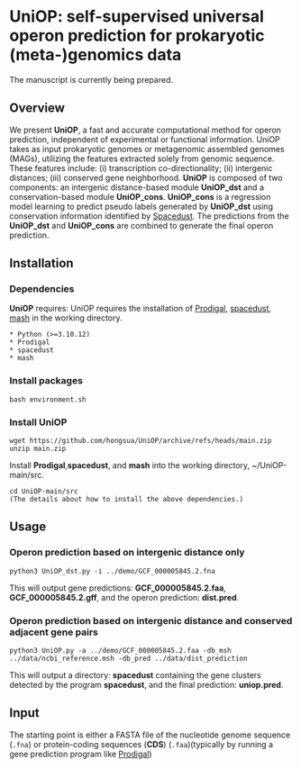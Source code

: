 # UniOP: self-supervised universal operon prediction for prokaryotic (meta-)genomics data
The manuscript is currently being prepared.

## Overview
We present **UniOP**, a fast and accurate computational method for operon prediction, independent of experimental or functional information. UniOP takes as input prokaryotic genomes or metagenomic assembled genomes (MAGs), utilizing the features extracted solely from genomic sequence. These features include:
(i) transcription co-directionality;
(ii) intergenic distances; 
(iii) conserved gene neighborhood. 
**UniOP** is composed of two components: an intergenic distance-based module **UniOP_dst** and a conservation-based module **UniOP_cons**. **UniOP_cons** is a regression model learning to predict pseudo labels generated by **UniOP_dst** using conservation information identified by [Spacedust](https://github.com/soedinglab/spacedust). The predictions from the **UniOP_dst** and **UniOP_cons** are combined to generate the final operon prediction. 


## Installation
### Dependencies
**UniOP** requires:
UniOP requires the installation of [Prodigal](https://github.com/hyattpd/Prodigal/wiki/installation), [spacedust](https://github.com/soedinglab/spacedust), [mash](https://github.com/marbl/mash) in the working directory.
```
* Python (>=3.10.12)
* Prodigal
* spacedust 
* mash
```
### Install packages
```
bash environment.sh
```
### Install UniOP
```
wget https://github.com/hongsua/UniOP/archive/refs/heads/main.zip
unzip main.zip
```
Install **Prodigal**,**spacedust**, and **mash** into the working directory, ~/UniOP-main/src.
```
cd UniOP-main/src
(The details about how to install the above dependencies.)
```
## Usage
### Operon prediction based on intergenic distance only
```
python3 UniOP_dst.py -i ../demo/GCF_000005845.2.fna
```
This will output gene predictions: **GCF_000005845.2.faa**, **GCF_000005845.2.gff**, and the operon prediction: **dist.pred**.
### Operon prediction based on intergenic distance and conserved adjacent gene pairs
```
python3 UniOP.py -a ../demo/GCF_000005845.2.faa -db_msh ../data/ncbi_reference.msh -db_pred ../data/dist_prediction
```
This will output a directory: **spacedust** containing the gene clusters detected by the program **spacedust**, and the final prediction: **uniop.pred**.





## Input
The starting point is either a FASTA file of the nucleotide genome sequence (`.fna`) or protein-coding sequences (**CDS**) (`.faa`)(typically by running a gene prediction program like [Prodigal](https://github.com/hyattpd/Prodigal))
